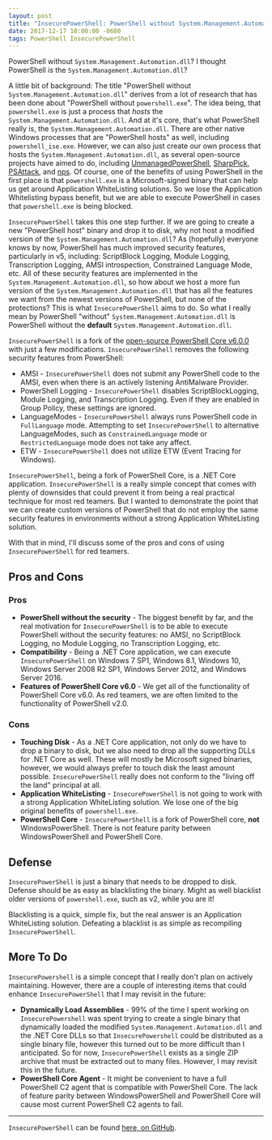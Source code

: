 ```yaml
---
layout: post
title: "InsecurePowerShell: PowerShell without System.Management.Automation.dll"
date: 2017-12-17 10:00:00 -0600
tags: PowerShell InsecurePowerShell
---
```


PowerShell without `System.Management.Automation.dll`? I thought PowerShell *is* the `System.Management.Automation.dll`?

A little bit of background: The title "PowerShell without `System.Management.Automation.dll`" derives from a lot of research that has been done about "PowerShell without `powershell.exe`". The idea being, that `powershell.exe` is just a process that *hosts* the `System.Management.Automation.dll`. And at it's core, that's what PowerShell really is, the `System.Management.Automation.dll`. There are other native Windows processes that are "PowerShell hosts" as well, including `powershell_ise.exe`. However, we can also just create our own process that hosts the `System.Management.Automation.dll`, as several open-source projects have aimed to do, including [UnmanagedPowerShell](https://github.com/leechristensen/UnmanagedPowerShell), [SharpPick](https://github.com/PowerShellEmpire/PowerTools/tree/master/PowerPick/SharpPick), [PSAttack](https://github.com/jaredhaight/PSAttack), and [nps](https://github.com/Ben0xA/nps). Of course, one of the benefits of using PowerShell in the first place is that `powershell.exe` is a Microsoft-signed binary that can help us get around Application WhiteListing solutions. So we lose the Application Whitelisting bypass benefit, but we are able to execute PowerShell in cases that `powershell.exe` is being blocked.

`InsecurePowerShell` takes this one step further. If we are going to create a new "PowerShell host" binary and drop it to disk, why not host a modified version of the `System.Management.Automation.dll`? As (hopefully) everyone knows by now, PowerShell has much improved security features, particularly in v5, including: ScriptBlock Logging, Module Logging, Transcription Logging, AMSI introspection, Constrained Language Mode, etc. All of these security features are implemented in the `System.Management.Automation.dll`, so how about we host a more fun version of the `System.Management.Automation.dll` that has all the features we want from the newest versions of PowerShell, but none of the protections? This is what `InsecurePowerShell` aims to do. So what I really mean by PowerShell "without" `System.Management.Automation.dll` is PowerShell without the **default** `System.Management.Automation.dll`.

`InsecurePowerShell` is a fork of the [open-source PowerShell Core v6.0.0](https://github.com/PowerShell/PowerShell) with just a few modifications. `InsecurePowerShell` removes the following security features from PowerShell:
* AMSI - `InsecurePowerShell` does not submit any PowerShell code to the AMSI, even when there is an actively listening AntiMalware Provider.
* PowerShell Logging - `InsecurePowerShell` disables ScriptBlockLogging, Module Logging, and Transcription Logging. Even if they are enabled in Group Policy, these settings are ignored.
* LanguageModes - `InsecurePowerShell` always runs PowerShell code in `FullLanguage` mode. Attempting to set `InsecurePowerShell` to alternative LanguageModes, such as `ConstrainedLanguage` mode or `RestrictedLanguage` mode does not take any affect.
* ETW - `InsecurePowerShell` does not utilize ETW (Event Tracing for Windows).

`InsecurePowerShell`, being a fork of PowerShell Core, is a .NET Core application. `InsecurePowerShell` is a really simple concept that comes with plenty of downsides that could prevent it from being a real practical technique for most red teamers. But I wanted to demonstrate the point that we can create custom versions of PowerShell that do not employ the same security features in environments without a strong Application WhiteListing solution.

With that in mind, I'll discuss some of the pros and cons of using `InsecurePowerShell` for red teamers.

## Pros and Cons

### Pros

* **PowerShell without the security** - The biggest benefit by far, and the real motivation for `InsecurePowerShell` is to be able to execute PowerShell without the security features: no AMSI, no ScriptBlock Logging, no Module Logging, no Transcription Logging, etc.
* **Compatibility** - Being a .NET Core application, we can execute `InsecurePowerShell` on Windows 7 SP1, Windows 8.1, Windows 10, Windows Server 2008 R2 SP1, Windows Server 2012, and Windows Server 2016.
* **Features of PowerShell Core v6.0** - We get all of the functionality of PowerShell Core v6.0. As red teamers, we are often limited to the functionality of PowerShell v2.0.

### Cons

* **Touching Disk** - As a .NET Core application, not only do we have to drop a binary to disk, but we also need to drop all the supporting DLLs for .NET Core as well. These will mostly be Microsoft signed binaries, however, we would always prefer to touch disk the least amount possible. `InsecurePowerShell` really does not conform to the "living off the land" principal at all.
* **Application WhiteListing** - `InsecurePowerShell` is not going to work with a strong Application WhiteListing solution. We lose one of the big original benefits of `powershell.exe`.
* **PowerShell Core** - `InsecurePowerShell` is a fork of PowerShell core, **not** WindowsPowerShell. There is not feature parity between WindowsPowerShell and PowerShell Core.

## Defense

`InsecurePowerShell` is just a binary that needs to be dropped to disk. Defense should be as easy as blacklisting the binary. Might as well blacklist older versions of `powershell.exe`, such as v2, while you are it!

Blacklisting is a quick, simple fix, but the real answer is an Application WhiteListing solution. Defeating a blacklist is as simple as recompiling `InsecurePowerShell`.

## More To Do

`InsecurePowershell` is a simple concept that I really don't plan on actively maintaining. However, there are a couple of interesting items that could enhance `InsecurePowerShell` that I may revisit in the future:

* **Dynamically Load Assemblies** - 99% of the time I spent working on `InsecurePowershell` was spent trying to create a single binary that dynamically loaded the modified `System.Management.Automation.dll` and the .NET Core DLLs so that `InsecurePowershell` could be distributed as a single binary file, however this turned out to be more difficult than I anticipated. So for now, `InsecurePowerShell` exists as a single ZIP archive that must be extracted out to many files. However, I may revisit this in the future.
* **PowerShell Core Agent** - It might be convenient to have a full PowerShell C2 agent that is compatible with PowerShell Core. The lack of feature parity between WindowsPowerShell and PowerShell Core will cause most current PowerShell C2 agents to fail.

---

`InsecurePowerShell` can be found [here, on GitHub](https://github.com/cobbr/InsecurePowerShell).